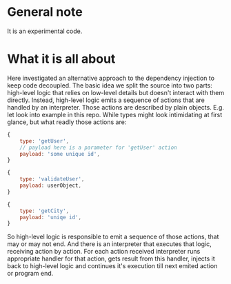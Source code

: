 # General note
It is an experimental code. 


# What it is all about
Here investigated an alternative approach to the dependency injection to keep code decoupled.
The basic idea we split the source into two parts: high-level logic that relies on low-level details but doesn't interact with them directly.
Instead, high-level logic emits a sequence of actions that are handled by an interpreter. Those actions are described by plain objects.
E.g. let look into example in this repo. While types might look intimidating at first glance, but what readly those actions are:
```js
{
    type: 'getUser',
    // payload here is a parameter for 'getUser' action
    payload: 'some unique id',
}

{
    type: 'validateUser',
    payload: userObject,
}

{
    type: 'getCity',
    payload: 'uniqe id',
}
```
So high-level logic is responsible to emit a sequence of those actions, that may or may not end. And there is an interpreter that executes that logic, receiving action by action. For each action received interpreter runs appropriate handler for that action, gets result from this handler, injects it back to high-level logic and continues it's execution till next emited action or program end.
